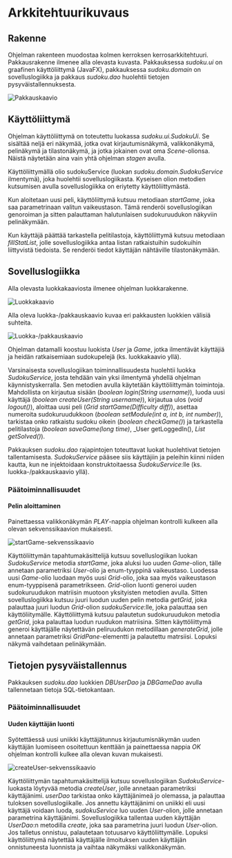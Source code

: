 # Arkkitehtuurikuvaus

## Rakenne

Ohjelman rakenteen muodostaa kolmen kerroksen kerrosarkkitehtuuri. Pakkausrakenne ilmenee alla olevasta kuvasta. Pakkauksessa _sudoku.ui_ on graafinen käyttöliittymä (JavaFX), pakkauksessa _sudoku.domain_ on sovelluslogiikka ja pakkaus _sudoku.dao_ huolehtii tietojen pysyväistallennuksesta.

![Pakkauskaavio](https://github.com/suvithkl/ot-harjoitustyo/blob/master/dokumentaatio/kuvat/pakkauskaavio.svg)

## Käyttöliittymä

Ohjelman käyttöliittymä on toteutettu luokassa _sudoku.ui.SudokuUi_. Se sisältää neljä eri näkymää, jotka ovat kirjautumisnäkymä, valikkonäkymä, pelinäkymä ja tilastonäkymä, ja jotka jokainen ovat oma _Scene_-olionsa. Näistä näytetään aina vain yhtä ohjelman _stagen_ avulla.

Käyttöliittymällä olio sudokuService (luokan _sudoku.domain.SudokuService_ ilmentymä), joka huolehtii sovelluslogiikasta. Kyseisen olion metodien kutsumisen avulla sovelluslogiikka on eriytetty käyttöliittymästä.

Kun aloitetaan uusi peli, käyttöliittymä kutsuu metodiaan _startGame_, joka saa parametrinaan valitun vaikeustason. Tämä renderöi sovelluslogiikan genoroiman ja sitten palauttaman halutunlaisen sudokuruudukon näkyviin pelinäkymään.

Kun käyttäjä päättää tarkastella pelitilastoja, käyttöliittymä kutsuu metodiaan _fillStatList_, jolle sovelluslogiikka antaa listan ratkaistuihin sudokuihin liittyvistä tiedoista. Se renderöi tiedot käyttäjän nähtäville tilastonäkymään. 

## Sovelluslogiikka

Alla olevasta luokkakaaviosta ilmenee ohjelman luokkarakenne.

![Luokkakaavio](https://github.com/suvithkl/ot-harjoitustyo/blob/master/dokumentaatio/kuvat/luokkakaavio.svg?raw=true)

Alla oleva luokka-/pakkauskaavio kuvaa eri pakkausten luokkien välisiä suhteita.

![Luokka-/pakkauskaavio](https://github.com/suvithkl/ot-harjoitustyo/blob/master/dokumentaatio/kuvat/luokka-pakkauskaavio.svg)

Ohjelman datamalli koostuu luokista _User_ ja _Game_, jotka ilmentävät käyttäjiä ja heidän ratkaisemiaan sudokupelejä (ks. luokkakaavio yllä).

Varsinaisesta sovelluslogiikan toiminnallisuudesta huolehtii luokka _SudokuService_, josta tehdään vain yksi ilmentymä yhdellä ohjelman käynnistyskerralla. Sen metodien avulla käytetään käyttöliittymän toimintoja. Mahdollista on kirjautua sisään (_boolean login(String username)_), luoda uusi käyttäjä (_boolean createUser(String username)_), kirjautua ulos (_void logout()_), aloittaa uusi peli (_Grid startGame(Difficulty diff)_), asettaa numeroita sudokuruudukkoon (_boolean setModule(int a, int b, int number)_), tarkistaa onko ratkaistu sudoku oikein (_boolean checkGame()_) ja tarkastella pelitilastoja (_boolean saveGame(long time)_, _User getLoggedIn(), _List<String> getSolved()_).
  
Pakkauksen _sudoku.dao_ rajapintojen toteuttavat luokat huolehtivat tietojen tallentamisesta. _SudokuService_ pääsee siis käyttäjiin ja peleihin kiinni niiden kautta, kun ne injektoidaan konstruktoitaessa _SudokuService_:lle (ks. luokka-/pakkauskaavio yllä).

### Päätoiminnallisuudet

#### Pelin aloittaminen

Painettaessa valikkonäkymän _PLAY_-nappia ohjelman kontrolli kulkeen alla olevan sekvenssikaavion mukaisesti.

![startGame-sekvenssikaavio](https://github.com/suvithkl/ot-harjoitustyo/blob/master/dokumentaatio/kuvat/startGame-sekvenssi.png)

Käyttöliittymän tapahtumakäsittelijä kutsuu sovelluslogiikan luokan _SudokuService_ metodia _startGame_, joka aluksi luo uuden _Game_-olion, tälle annetaan parametriksi _User_-olio ja enum-tyyppinä vaikeustaso. Luodessa uusi _Game_-olio luodaan myös uusi _Grid_-olio, joka saa myös vaikeustason enum-tyyppisenä parametrikseen. _Grid_-olion luonti generoi uuden sudokuruudukon matriisin muotoon yksityisten metodien avulla. Sitten sovelluslogiikka kutsuu juuri luodun uuden pelin metodia _getGrid_, joka palauttaa juuri luodun _Grid_-olion _sudokuService_:lle, joka palauttaa sen käyttöliitymälle. Käyttöliittymä kutsuu palautetun sudokuruudukon metodia _getGrid_, joka palauttaa luodun ruudukon matriisina. Sitten käyttöliittymä generoi käyttäjälle näytettävän peliruudukon metodillaan _generateGrid_, jolle annetaan parametriksi _GridPane_-elementti ja palautettu matrsiisi. Lopuksi näkymä vaihdetaan pelinäkymään.

## Tietojen pysyväistallennus

Pakkauksen _sudoku.dao_ luokkien _DBUserDao_ ja _DBGameDao_ avulla tallennetaan tietoja SQL-tietokantaan.

### Päätoiminnallisuudet

#### Uuden käyttäjän luonti

Syötettäessä uusi uniikki käyttäjätunnus kirjautumisnäkymän uuden käyttäjän luomiseen osoitettuun kenttään ja painettaessa nappia _OK_ ohjelman kontrolli kulkee alla olevan kuvan mukaisesti.

![createUser-sekvenssikaavio](https://github.com/suvithkl/ot-harjoitustyo/blob/master/dokumentaatio/kuvat/createUser-sekvenssi.png)

Käyttöliittymän tapahtumakäsittelijä kutsuu sovelluslogiikan _SudokuService_-luokasta löytyvää metodia _createUser_, jolle annetaan parametriksi käyttäjänimi. _userDao_ tarkistaa onko käyttäjänimeä jo olemassa, ja palauttaa tuloksen sovelluslogiikalle. Jos annettu käyttäjänimi on uniikki eli uusi käyttäjä voidaan luoda, _sudokuService_ luo uuden _User_-olion, jolle annetaan parametrina käyttäjänimi. Sovelluslogiikka tallentaa uuden käyttäjän _UserDao_:n metodilla _create_, joka saa parametrina juuri luodun _User_-olion. Jos talletus onnistuu, palautetaan totuusarvo käyttöliittymälle. Lopuksi käyttöliittymä näytettää käyttäjälle ilmoituksen uuden käyttäjän onnistuneesta luonnista ja vaihtaa näkymäksi valikkonäkymän.
